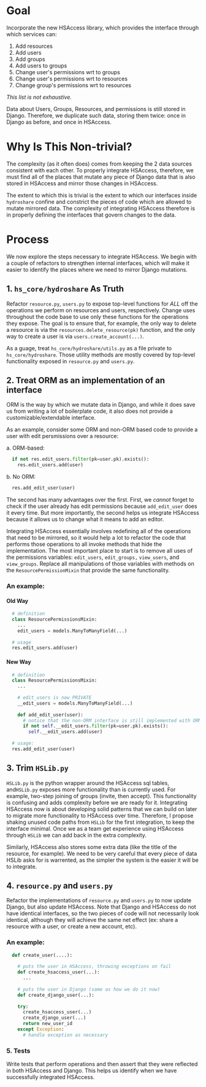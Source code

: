 # Goal
Incorporate the new HSAccess library, which provides the interface through which services can:
  1. Add resources
  2. Add users
  3. Add groups
  4. Add users to groups
  5. Change user's permissions wrt to groups
  6. Change user's permissions wrt to resources
  7. Change group's permissions wrt to resources

*This list is not exhaustive.*

Data about Users, Groups, Resources, and permissions is still stored in Django. Therefore, we duplicate such data, storing them twice: once in Django as before, and once in HSAccess.

# Why Is This Non-trivial?
The complexity (as it often does) comes from keeping the 2 data sources consistent with each other. To properly integrate HSAccess, therefore, we must find all of the places that mutate any piece of Django data that is also stored in HSAccess and mirror those changes in HSAccess.

The extent to which this is trivial is the extent to which our interfaces inside `hydroshare` confine and constrict the pieces of code which are allowed to mutate mirrored data. The complexity of integrating HSAccess therefore is in properly defining the interfaces that govern changes to the data.

# Process
We now explore the steps necessary to integrate HSAccess. We begin with a couple of refactors to strengthen internal interfaces, which will make it easier to identify the places where we need to mirror Django mutations.

## 1. `hs_core/hydroshare` As Truth
Refactor `resource.py`, `users.py` to expose top-level functions for *ALL* off the operations we perform on resources and users, respectively. Change uses throughout the code base to use only these functions for the operations they expose. The goal is to ensure that, for example, the only way to delete a resource is via the `resources.delete_resource(pk)` function, and the only way to create a user is via `users.create_account(...)`.

As a guage, treat `hs_core/hydroshare/utils.py` as a file private to `hs_core/hydroshare`. Those utility methods are mostly covered by top-level functionality exposed in `resource.py` and `users.py`. 

## 2. Treat ORM as an implementation of an interface
ORM is the way by which we mutate data in Django, and while it does save us from writing a lot of boilerplate code, it also does not provide a customizable/extendable interface. 

As an example, consider some ORM and non-ORM based code to provide a user with edit persmissions over a resource:

a. ORM-based:
```python
  if not res.edit_users.filter(pk=user.pk).exists():
    res.edit_users.add(user)
```
b. No ORM:
```python
  res.add_edit_user(user)
```
The second has many advantages over the first. First, we *cannot* forget to check if the user already has edit permissions because `add_edit_user` does it every time. But more importantly, the second helps us integrate HSAccess because it allows us to change what it means to add an editor.

Integrating HSAccess essentially involves redefining all of the operations that need to be mirrored, so it would help a lot to refactor the code that performs those operations to all invoke methods that hide the implementation. The most important place to start is to remove all uses of the permissions variables: `edit_users`, `edit_groups,` `view_users`, and `view_groups`. Replace all manipulations of those variables with methods on the `ResourcePermissionMixin` that provide the same functionality.

### An example:
####  Old Way
```python
  # definition
  class ResourcePermissionsMixin:
    ...
    edit_users = models.ManyToManyField(...)
    
  # usage
  res.edit_users.add(user)
```
#### New Way
```python
  # definition
  class ResourcePermissionsMixin:
    ...
    
    # edit_users is now PRIVATE
    __edit_users = models.ManyToManyField(...)
    
    def add_edit_user(user):
      # notice that the non-ORM interface is still implemented with ORM. 
      if not self.__edit_users.filter(pk=user.pk).exists():
        self.__edit_users.add(user)
  
  # usage:
  res.add_edit_user(user)
```

## 3. Trim `HSLib.py`
`HSLib.py` is the python wrapper around the HSAccess sql tables, and`HSLib.py` exposes more functionality than is currently used. For example, two-step joining of groups (invite, then accept). This functionality is confusing and adds complexity before we are ready for it. Integrating HSAccess now is about developing solid patterns that we can build on later to migrate more functionality to HSAccess over time. Therefore, I propose shaking unused code paths from `HSLib` for the first integration, to keep the interface minimal. Once we as a team get experience using HSAccess through `HSLib` we can add back in the extra complexity.

Similarly, HSAccess also stores some extra data (like the title of the resource, for example). We need to be very careful that every piece of data HSLib asks for is warrented, as the simpler the system is the easier it will be to integrate.

## 4. `resource.py` and `users.py` 
Refactor the implementations of `resource.py` and `users.py` to now update Django, but also update HSAccess. Note that Django and HSAccess do not have identical interfaces, so the two pieces of code will not necessarily look identical, although they will achieve the same net effect (ex: share a resource with a user, or create a new account, etc).

### An example:

```python
  def create_user(....):
    
    # puts the user in HSAccess, throwing exceptions on fail
    def create_hsaccess_user(...):
      ...
  
    # puts the user in Django (same as how we do it now)
    def create_django_user(...):
    
    try:
      create_hsaccess_user(...)
      create_django_user(...)
      return new_user_id
    except Exception:
      # handle exception as necessary
```

### 5. Tests
Write tests that perform operations and then assert that they were reflected in both HSAccess and Django. This helps us identify when we have successfully integrated HSAccess.
